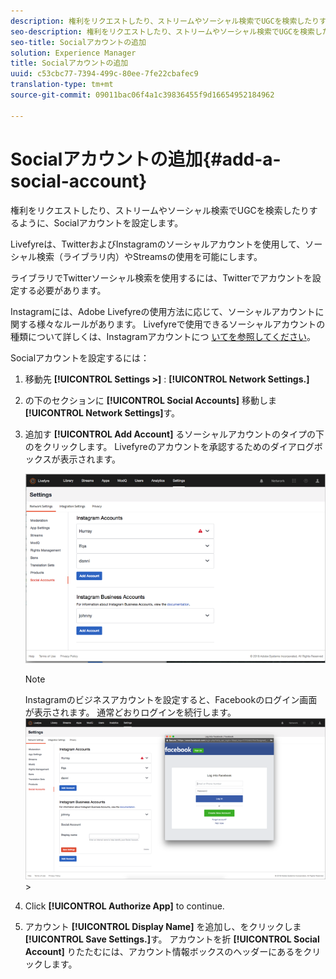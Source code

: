 ```yaml
---
description: 権利をリクエストしたり、ストリームやソーシャル検索でUGCを検索したりするように、Socialアカウントを設定します。
seo-description: 権利をリクエストしたり、ストリームやソーシャル検索でUGCを検索したりするように、Socialアカウントを設定します。
seo-title: Socialアカウントの追加
solution: Experience Manager
title: Socialアカウントの追加
uuid: c53cbc77-7394-499c-80ee-7fe22cbafec9
translation-type: tm+mt
source-git-commit: 09011bac06f4a1c39836455f9d16654952184962

---
```



# Socialアカウントの追加{#add-a-social-account}

権利をリクエストしたり、ストリームやソーシャル検索でUGCを検索したりするように、Socialアカウントを設定します。

Livefyreは、TwitterおよびInstagramのソーシャルアカウントを使用して、ソーシャル検索（ライブラリ内）やStreamsの使用を可能にします。

ライブラリでTwitterソーシャル検索を使用するには、Twitterでアカウントを設定する必要があります。

Instagramには、Adobe Livefyreの使用方法に応じて、ソーシャルアカウントに関する様々なルールがあります。 Livefyreで使用できるソーシャルアカウントの種類について詳しくは、Instagramアカウントにつ [いてを参照してください](/help/using/c-users-creating-accounts-with-studio-access/t-configure-social-accout-instagram/c-about-instagram-accounts.md#c_about_instagram_accounts)。

Socialアカウントを設定するには：

1. 移動先 **[!UICONTROL Settings >]** : **[!UICONTROL Network Settings.]**
1. の下のセクションに **[!UICONTROL Social Accounts]** 移動しま **[!UICONTROL Network Settings]**&#x200B;す。
1. 追加す **[!UICONTROL Add Account]** るソーシャルアカウントのタイプの下のをクリックします。 Livefyreのアカウントを承認するためのダイアログボックスが表示されます。

   ![](assets/i_settings_social_insta.png)

   >[!NOTE]
   >
   >Instagramのビジネスアカウントを設定すると、Facebookのログイン画面が表示されます。 通常どおりログインを続行します。 ![](assets/i_insta_biz_facebook_dialog.png) &gt;

1. Click **[!UICONTROL Authorize App]** to continue.
1. アカウント **[!UICONTROL Display Name]** を追加し、をクリックしま **[!UICONTROL Save Settings.]**&#x200B;す。 アカウントを折 **[!UICONTROL Social Account]** りたたむには、アカウント情報ボックスのヘッダーにあるをクリックします。

